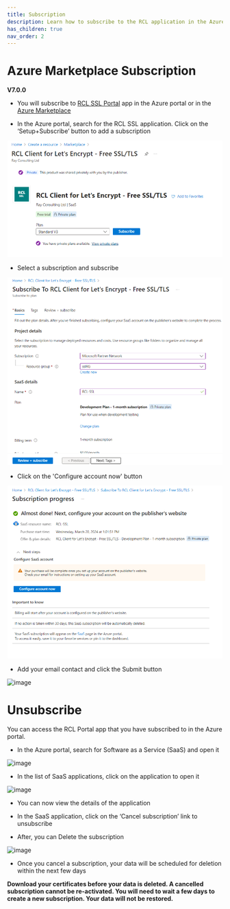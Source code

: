 ```yaml
---
title: Subscription
description: Learn how to subscribe to the RCL application in the Azure Marketplace or Azure Portal 
has_children: true
nav_order: 2
---
```


# Azure Marketplace Subscription
**V7.0.0**

- You will subscribe to [RCL SSL Portal](../portal/portal.md) app in the Azure portal or in the [Azure Marketplace](https://azuremarketplace.microsoft.com/en-us/marketplace/apps/rayconsulting.002?tab=overview)

- In the Azure portal, search for the RCL SSL application. Click on the ‘Setup+Subscribe’ button to add a subscription

![image](../images/subscription/marketplace-subscribe.png)

- Select a subscription and subscribe

![image](../images/subscription/review.png)

- Click on the 'Configure account now' button

![image](../images/subscription/configure.png)

- Add your email contact and click the Submit button

![image](../images/subscription/configure-rcl.png)

# Unsubscribe 

You can access the RCL Portal app that you have subscribed to in the Azure portal.

- In the Azure portal, search for Software as a Service (SaaS) and open it

![image](../images/subscription/subscribe-saas-open.png)

- In the list of SaaS applications, click on the application to open it

![image](../images/subscription/subscribe-saas-apps.png)

- You can now view the details of the application

- In the SaaS application, click on the ‘Cancel subscription’ link to unsubscribe

- After, you can Delete the subscription

![image](../images/subscription/unsubscribe.PNG)


- Once you cancel a subscription, your data will be scheduled for deletion within the next few days

**Download your certificates before your data is deleted. A cancelled subscription cannot be re-activated. You will need to wait a few days to create a new subscription. Your data will not be restored.**









